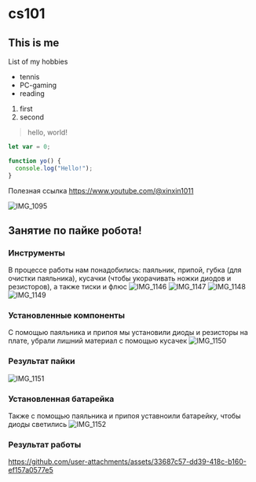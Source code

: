 # cs101
## This is me
List of my hobbies
* tennis
* PC-gaming
* reading
1. first
2. second
> hello, world!
```javascript
let var = 0;

function yo() {
  console.log("Hello!");
}
```

Полезная ссылка
https://www.youtube.com/@xinxin1011

![IMG_1095](https://github.com/user-attachments/assets/2940ca6a-08b6-4191-8943-692259fb9e67)

## Занятие по пайке робота!
### Инструменты
В процессе работы нам понадобились: паяльник, припой, губка (для очистки паяльника), кусачки (чтобы укорачивать ножки диодов и резисторов), а также тиски и флюс
![IMG_1146](https://github.com/user-attachments/assets/9be730c8-5ff6-46bd-af29-8acb1d884321)
![IMG_1147](https://github.com/user-attachments/assets/c24ed9a7-7a3d-43f4-89b7-739a6b9aa1fb)
![IMG_1148](https://github.com/user-attachments/assets/e5007f85-bbf6-49e4-b353-501bcdef64b4)
![IMG_1149](https://github.com/user-attachments/assets/f604479e-00b7-4a80-9708-8e331499ff80)
### Установленные компоненты
С помощью паяльника и припоя мы установили диоды и резисторы на плате, убрали лишний материал с помощью кусачек
![IMG_1150](https://github.com/user-attachments/assets/30b3f479-6138-4fb0-b6b1-e240f5703c2b)
### Результат пайки
![IMG_1151](https://github.com/user-attachments/assets/bf4ed39a-6ae9-41a5-846e-4aac3f9f1bf1)
### Установленная батарейка
Также с помощью паяльника и припоя уставноили батарейку, чтобы диоды светились
![IMG_1152](https://github.com/user-attachments/assets/43d52c8d-d206-4a5e-bf6c-09475f9f74fe)
### Результат работы
https://github.com/user-attachments/assets/33687c57-dd39-418c-b160-ef157a0577e5

